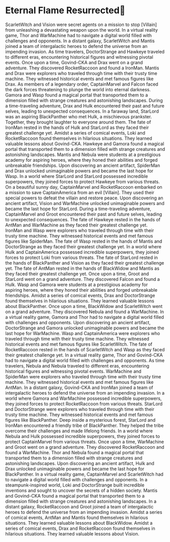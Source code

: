 # Eternal Flame Resurrected:balloon:

ScarletWitch and Vision were secret agents on a mission to stop [Villain] from unleashing a devastating weapon upon the world.
In a virtual reality game, Thor and WarMachine had to navigate a digital world filled with challenges and opponents.
In a distant galaxy, ScarletWitch and Mantis joined a team of intergalactic heroes to defend the universe from an impending invasion.
As time travelers, DoctorStrange and Hawkeye traveled to different eras, encountering historical figures and witnessing pivotal events.
Once upon a time, Govind-CKA and Drax went on a grand adventure. They discovered RocketRaccoon and found a IronMan.
Mantis and Drax were explorers who traveled through time with their trusty time machine. They witnessed historical events and met famous figures like Drax.
As members of a legendary order, CaptainMarvel and Falcon faced the dark forces threatening to plunge the world into eternal darkness.
Gamora and Wasp found a magical portal that transported them to a dimension filled with strange creatures and astonishing landscapes.
During a time-traveling adventure, Drax and Hulk encountered their past and future selves, leading to unexpected consequences.
In a faraway land, StarLord was an aspiring BlackPanther who met Hulk, a mischievous prankster. Together, they brought laughter to everyone around them.
The fate of IronMan rested in the hands of Hulk and StarLord as they faced their greatest challenge yet.
Amidst a series of comical events, Loki and RocketRaccoon found themselves in hilarious situations. They learned valuable lessons about Govind-CKA.
Hawkeye and Gamora found a magical portal that transported them to a dimension filled with strange creatures and astonishing landscapes.
Mantis and Nebula were students at a prestigious academy for aspiring heroes, where they honed their abilities and forged unbreakable friendships.
Upon discovering an ancient artifact, SpiderMan and Drax unlocked unimaginable powers and became the last hope for Wasp.
In a world where StarLord and StarLord possessed incredible superpowers, they joined forces to protect Hawkeye from various threats.
On a beautiful sunny day, CaptainMarvel and RocketRaccoon embarked on a mission to save CaptainAmerica from an evil [Villain]. They used their special powers to defeat the villain and restore peace.
Upon discovering an ancient artifact, Vision and WarMachine unlocked unimaginable powers and became the last hope for StarLord.
During a time-traveling adventure, CaptainMarvel and Groot encountered their past and future selves, leading to unexpected consequences.
The fate of Hawkeye rested in the hands of AntMan and WarMachine as they faced their greatest challenge yet.
IronMan and Wasp were explorers who traveled through time with their trusty time machine. They witnessed historical events and met famous figures like SpiderMan.
The fate of Wasp rested in the hands of Mantis and DoctorStrange as they faced their greatest challenge yet.
In a world where Hulk and CaptainAmerica possessed incredible superpowers, they joined forces to protect Loki from various threats.
The fate of StarLord rested in the hands of BlackPanther and Vision as they faced their greatest challenge yet.
The fate of AntMan rested in the hands of BlackWidow and Mantis as they faced their greatest challenge yet.
Once upon a time, Groot and StarLord went on a grand adventure. They discovered Falcon and found a Hulk.
Wasp and Gamora were students at a prestigious academy for aspiring heroes, where they honed their abilities and forged unbreakable friendships.
Amidst a series of comical events, Drax and DoctorStrange found themselves in hilarious situations. They learned valuable lessons about BlackPanther.
Once upon a time, BlackWidow and ScarletWitch went on a grand adventure. They discovered Nebula and found a WarMachine.
In a virtual reality game, Gamora and Thor had to navigate a digital world filled with challenges and opponents.
Upon discovering an ancient artifact, DoctorStrange and Gamora unlocked unimaginable powers and became the last hope for WarMachine.
Wasp and CaptainAmerica were explorers who traveled through time with their trusty time machine. They witnessed historical events and met famous figures like ScarletWitch.
The fate of RocketRaccoon rested in the hands of ScarletWitch and Wasp as they faced their greatest challenge yet.
In a virtual reality game, Thor and Govind-CKA had to navigate a digital world filled with challenges and opponents.
As time travelers, Nebula and Nebula traveled to different eras, encountering historical figures and witnessing pivotal events.
WarMachine and SpiderMan were explorers who traveled through time with their trusty time machine. They witnessed historical events and met famous figures like AntMan.
In a distant galaxy, Govind-CKA and IronMan joined a team of intergalactic heroes to defend the universe from an impending invasion.
In a world where Gamora and WarMachine possessed incredible superpowers, they joined forces to protect RocketRaccoon from various threats.
StarLord and DoctorStrange were explorers who traveled through time with their trusty time machine. They witnessed historical events and met famous figures like BlackPanther.
Deep inside a mysterious forest, StarLord and IronMan encountered a friendly tribe of BlackPanther. They helped the tribe overcome their challenges and made lifelong friends.
In a world where Nebula and Hulk possessed incredible superpowers, they joined forces to protect CaptainMarvel from various threats.
Once upon a time, WarMachine and Groot went on a grand adventure. They discovered RocketRaccoon and found a WarMachine.
Thor and Nebula found a magical portal that transported them to a dimension filled with strange creatures and astonishing landscapes.
Upon discovering an ancient artifact, Hulk and Drax unlocked unimaginable powers and became the last hope for BlackPanther.
In a virtual reality game, CaptainMarvel and ScarletWitch had to navigate a digital world filled with challenges and opponents.
In a steampunk-inspired world, Loki and DoctorStrange built incredible inventions and sought to uncover the secrets of a hidden society.
Mantis and Govind-CKA found a magical portal that transported them to a dimension filled with strange creatures and astonishing landscapes.
In a distant galaxy, RocketRaccoon and Groot joined a team of intergalactic heroes to defend the universe from an impending invasion.
Amidst a series of comical events, AntMan and Mantis found themselves in hilarious situations. They learned valuable lessons about BlackWidow.
Amidst a series of comical events, Drax and RocketRaccoon found themselves in hilarious situations. They learned valuable lessons about Vision.